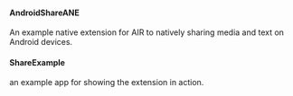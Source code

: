 #### AndroidShareANE

An example native extension for AIR to natively sharing media and text on Android devices.

#### ShareExample
an example app for showing the extension in action.

